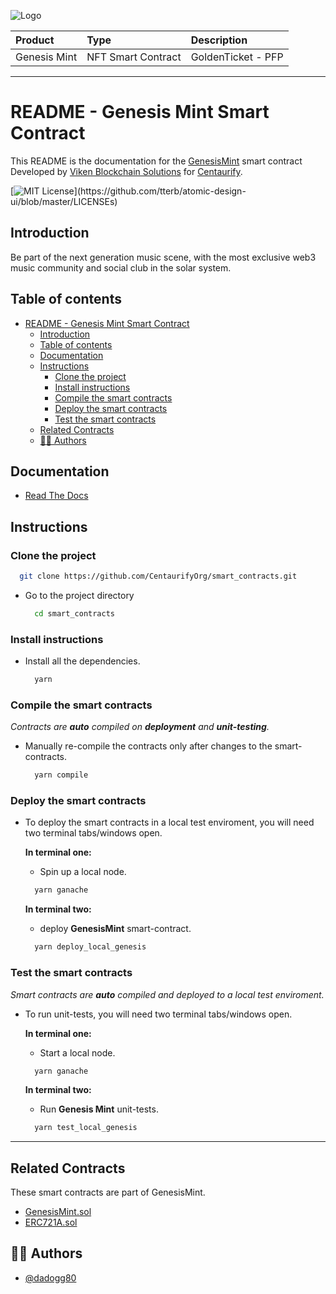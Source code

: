 ![Logo](https://www.centaurify.com/_next/image?url=%2Fimg%2Flogo%2Fcentaurify-logo.svg&w=1920&q=75)  

| Product      | Type               | Description                |
| :--------    | :-------           | :------------------------- |
| Genesis Mint | NFT Smart Contract | GoldenTicket  - PFP |

---

# README - Genesis Mint Smart Contract

This README is the documentation for the [GenesisMint](GenesisMint.sol) smart contract Developed by [Viken Blockchain Solutions](https://www.vikenblockchain.com) for [Centaurify](https://www.centaurify.com).


[![MIT License](https://img.shields.io/apm/l/atomic-design-ui.svg?)](https://github.com/tterb/atomic-design-ui/blob/master/LICENSEs)


## Introduction

Be part of the next generation music scene, with the most exclusive web3 music community and social club in the solar system.

## Table of contents

- [README - Genesis Mint Smart Contract](#readme---genesis-mint-smart-contract)
  - [Introduction](#introduction)
  - [Table of contents](#table-of-contents)
  - [Documentation](#documentation)
  - [Instructions](#instructions)
    - [Clone the project](#clone-the-project)
    - [Install instructions](#install-instructions)
    - [Compile the smart contracts](#compile-the-smart-contracts)
    - [Deploy the smart contracts](#deploy-the-smart-contracts)
    - [Test the smart contracts](#test-the-smart-contracts)
  - [Related Contracts](#related-contracts)
  - [🧑‍⚖️ Authors](#️-authors)


## Documentation

- [Read The Docs](ReadTheDocs_Genesis_Mint.md#read-the-docs---genesis-mint "Genesis Mint README")


## Instructions


### Clone the project

  ```bash
    git clone https://github.com/CentaurifyOrg/smart_contracts.git
  ```

- Go to the project directory

  ```bash
    cd smart_contracts
  ```


### Install instructions

- Install all the dependencies.  
  
  ```bash
    yarn
  ```  

### Compile the smart contracts

*Contracts are **auto** compiled on **deployment** and **unit-testing**.*  

- Manually re-compile the contracts only after changes to the smart-contracts.  

  ```bash
    yarn compile
  ```  


### Deploy the smart contracts

- To deploy the smart contracts in a local test enviroment, you will need two terminal tabs/windows open. 

  **In terminal one:**  

  - Spin up a local node.  
  
  ```bash
    yarn ganache
  ```

  **In terminal two:**  

  - deploy **GenesisMint** smart-contract.  
  
  ```bash
    yarn deploy_local_genesis
  ```


### Test the smart contracts

*Smart contracts are **auto** compiled and deployed to a local test enviroment.*   

- To run unit-tests, you will need two terminal tabs/windows open.

  **In terminal one:**
  - Start a local node.
 
  ```bash
    yarn ganache
  ```
  
  **In terminal two:**
  - Run **Genesis Mint** unit-tests.  
  
  ```bash
    yarn test_local_genesis
  ```

_______________________________________


## Related Contracts

These smart contracts are part of GenesisMint.

- [GenesisMint.sol](https://github.com/CentaurifyOrg/smart_contracts/blob/main/contracts/NFT/GenesisMint/GenesisMint.sol "Main NFT Smart-contract")
- [ERC721A.sol](https://github.com/CentaurifyOrg/smart_contracts/blob/main/contracts/NFT/GenesisMint/ERC721A.sol)


## 🧑‍⚖️ Authors

- [@dadogg80](https://www.github.com/dadogg80)

